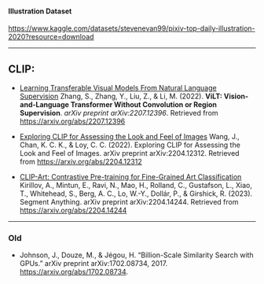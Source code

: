 #### Illustration Dataset
https://www.kaggle.com/datasets/stevenevan99/pixiv-top-daily-illustration-2020?resource=download

---
## CLIP:
- [Learning Transferable Visual Models From Natural Language Supervision](obsidian://open?vault=Obsidian%20Vault&file=2103.00020v1.pdf)
	Zhang, S., Zhang, Y., Liu, Z., & Li, M. (2022). **ViLT: Vision-and-Language Transformer Without Convolution or Region Supervision**. _arXiv preprint arXiv:2207.12396_. Retrieved from https://arxiv.org/abs/2207.12396

- [Exploring CLIP for Assessing the Look and Feel of Images](obsidian://open?vault=Obsidian%20Vault&file=2207.12396v2.pdf)
	Wang, J., Chan, K. C. K., & Loy, C. C. (2022). Exploring CLIP for Assessing the Look and Feel of Images. arXiv preprint arXiv:2204.12312. Retrieved from https://arxiv.org/abs/2204.12312

- [CLIP-Art: Contrastive Pre-training for Fine-Grained Art Classification](obsidian://open?vault=Obsidian%20Vault&file=2204.14244v1.pdf)
	Kirillov, A., Mintun, E., Ravi, N., Mao, H., Rolland, C., Gustafson, L., Xiao, T., Whitehead, S., Berg, A. C., Lo, W.-Y., Dollár, P., & Girshick, R. (2023). Segment Anything. arXiv preprint arXiv:2204.14244. Retrieved from https://arxiv.org/abs/2204.14244
- - -
### Old
- Johnson, J., Douze, M., & Jégou, H. “Billion-Scale Similarity Search with GPUs.” arXiv preprint arXiv:1702.08734, 2017. https://arxiv.org/abs/1702.08734.